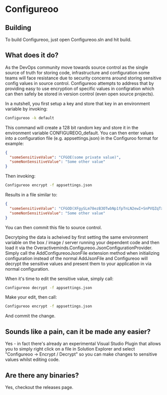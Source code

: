# Configureoo

## Building

To build Configureoo, just open Configureoo.sln and hit build.  

## What does it do?

As the DevOps community move towards source control as the single source of truth for storing code, infrastructure and configuration some teams will face resistance due to security concerns around storing sensitive config values in source control.  Configureoo attempts to address that by providing easy to use encryption of specific values in configration which can then safely be stored in version control (even open source projects).

In a nutshell, you first setup a key and store that key in an environment variable by invoking:

```bash
Configureoo -k default
```

This command will create a 128 bit random key and store it in the environment variable CONFIGUREOO_default. You can then enter values into a configuration file (e.g. appsettings.json) in the Configuroo format for example:

```JSON
{
  "someSensitiveValue": "CFGOE(some private value)",
  "someNonSensitiveValue": "Some other value"
}
```

Then invoking:

```bash
Configureoo encrypt -f appsettings.json
```

Results in a file similar to:

```Json
{
  "someSensitiveValue": "CFGOD(XFgySLm78ezB3OTwbNp1fpTnLN2ewI+SnPVQZqTxxd6GlTwL/UhDiJnALc5eGcHN)",
  "someNonSensitiveValue": "Some other value"
}
```

You can then commit this file to source control.  

Decrytping the data is acheived by first setting the same environment variable on the box / image / server running your dependent code and then load it via the Overactiveminds.Configureoo.JsonConfigurationProvider.  Simply call the AddConfigureooJsonFile extension method when initializing configuration instead of the normal AddJsonFile and Configureoo will decrypt the sensitive values and present them to your application in via normal configuration.

When it's time to edit the sensitive value, simply call:

```bash
Configureoo decrypt -f appsettings.json
```

Make your edit, then call:

```bash
Configureoo encrypt -f appsettings.json
```

And commit the change.

## Sounds like a pain, can it be made any easier?

Yes - in fact there's already an experimental Visual Studio Plugin that allows you to simply right click on a file in Solution Explorer and select "Configureoo -> Encrypt / Decrypt" so you can make changes to sensitive values whilst editing code.

## Are there any binaries?

Yes, checkout the releases page.



